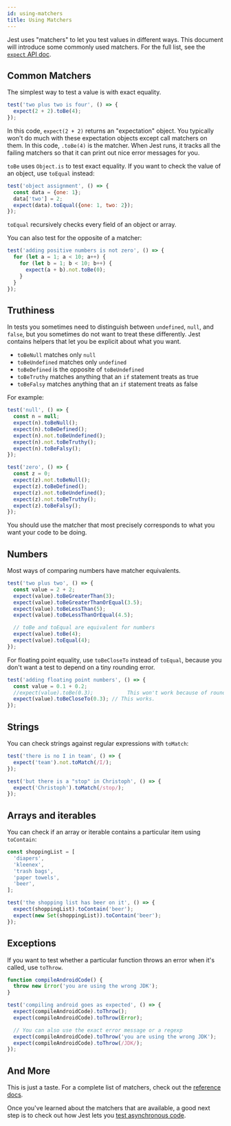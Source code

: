 ```yaml
---
id: using-matchers
title: Using Matchers
---
```


Jest uses "matchers" to let you test values in different ways. This document will introduce some commonly used matchers. For the full list, see the [`expect` API doc](ExpectAPI.md).

## Common Matchers

The simplest way to test a value is with exact equality.

```js
test('two plus two is four', () => {
  expect(2 + 2).toBe(4);
});
```

In this code, `expect(2 + 2)` returns an "expectation" object. You typically won't do much with these expectation objects except call matchers on them. In this code, `.toBe(4)` is the matcher. When Jest runs, it tracks all the failing matchers so that it can print out nice error messages for you.

`toBe` uses `Object.is` to test exact equality. If you want to check the value of an object, use `toEqual` instead:

```js
test('object assignment', () => {
  const data = {one: 1};
  data['two'] = 2;
  expect(data).toEqual({one: 1, two: 2});
});
```

`toEqual` recursively checks every field of an object or array.

You can also test for the opposite of a matcher:

```js
test('adding positive numbers is not zero', () => {
  for (let a = 1; a < 10; a++) {
    for (let b = 1; b < 10; b++) {
      expect(a + b).not.toBe(0);
    }
  }
});
```

## Truthiness

In tests you sometimes need to distinguish between `undefined`, `null`, and `false`, but you sometimes do not want to treat these differently. Jest contains helpers that let you be explicit about what you want.

- `toBeNull` matches only `null`
- `toBeUndefined` matches only `undefined`
- `toBeDefined` is the opposite of `toBeUndefined`
- `toBeTruthy` matches anything that an `if` statement treats as true
- `toBeFalsy` matches anything that an `if` statement treats as false

For example:

```js
test('null', () => {
  const n = null;
  expect(n).toBeNull();
  expect(n).toBeDefined();
  expect(n).not.toBeUndefined();
  expect(n).not.toBeTruthy();
  expect(n).toBeFalsy();
});

test('zero', () => {
  const z = 0;
  expect(z).not.toBeNull();
  expect(z).toBeDefined();
  expect(z).not.toBeUndefined();
  expect(z).not.toBeTruthy();
  expect(z).toBeFalsy();
});
```

You should use the matcher that most precisely corresponds to what you want your code to be doing.

## Numbers

Most ways of comparing numbers have matcher equivalents.

```js
test('two plus two', () => {
  const value = 2 + 2;
  expect(value).toBeGreaterThan(3);
  expect(value).toBeGreaterThanOrEqual(3.5);
  expect(value).toBeLessThan(5);
  expect(value).toBeLessThanOrEqual(4.5);

  // toBe and toEqual are equivalent for numbers
  expect(value).toBe(4);
  expect(value).toEqual(4);
});
```

For floating point equality, use `toBeCloseTo` instead of `toEqual`, because you don't want a test to depend on a tiny rounding error.

```js
test('adding floating point numbers', () => {
  const value = 0.1 + 0.2;
  //expect(value).toBe(0.3);           This won't work because of rounding error
  expect(value).toBeCloseTo(0.3); // This works.
});
```

## Strings

You can check strings against regular expressions with `toMatch`:

```js
test('there is no I in team', () => {
  expect('team').not.toMatch(/I/);
});

test('but there is a "stop" in Christoph', () => {
  expect('Christoph').toMatch(/stop/);
});
```

## Arrays and iterables

You can check if an array or iterable contains a particular item using `toContain`:

```js
const shoppingList = [
  'diapers',
  'kleenex',
  'trash bags',
  'paper towels',
  'beer',
];

test('the shopping list has beer on it', () => {
  expect(shoppingList).toContain('beer');
  expect(new Set(shoppingList)).toContain('beer');
});
```

## Exceptions

If you want to test whether a particular function throws an error when it's called, use `toThrow`.

```js
function compileAndroidCode() {
  throw new Error('you are using the wrong JDK');
}

test('compiling android goes as expected', () => {
  expect(compileAndroidCode).toThrow();
  expect(compileAndroidCode).toThrow(Error);

  // You can also use the exact error message or a regexp
  expect(compileAndroidCode).toThrow('you are using the wrong JDK');
  expect(compileAndroidCode).toThrow(/JDK/);
});
```

## And More

This is just a taste. For a complete list of matchers, check out the [reference docs](ExpectAPI.md).

Once you've learned about the matchers that are available, a good next step is to check out how Jest lets you [test asynchronous code](TestingAsyncCode.md).
